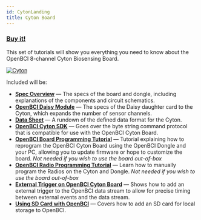 ```yaml
---
id: CytonLanding
title: Cyton Board
---
```


### [Buy it!](https://shop.openbci.com/collections/frontpage/products/cyton-biosensing-board-8-channel?variant=38958638542)

This set of tutorials will show you everything you need to know about the OpenBCI 8-channel Cyton Biosensing Board.

<a href="https://imgbb.com/"><img src="https://i.ibb.co/cNj9pyf/Cyton.jpg" alt="Cyton" border="0" /></a>

Included will be:

* [**Spec Overview**](02Cyton/02-Cyton.md) — The specs of the board and dongle, including explanations of the components and circuit schematics.
* [**OpenBCI Daisy Module**](02Cyton/02-Cyton.md#openbci-daisy-module) — The specs of the Daisy daughter card to the Cyton, which expands the number of sensor channels.
* [**Data Sheet**](02Cyton/03-Cyton_Data_Format.md) — A rundown of the defined data format for the Cyton.
* [**OpenBCI Cyton SDK**](02Cyton/04-OpenBCI_Cyton_SDK.md) — Goes over the byte string command protocol that is compatible for use with the OpenBCI Cyton Board.
* [**OpenBCI Board Programming Tutorial**](02Cyton/05-Cyton_Board_Programming_Tutorial.md) — Tutorial explaining how to reprogram the OpenBCI Cyton Board using the OpenBCI Dongle and your PC, allowing you to update firmware or hope to customize the board. *Not needed if you wish to use the board out-of-box*
* [**OpenBCI Radio Programming Tutorial**](02Cyton/06-Cyton_Radios_Programming_Tutorial.md) — Learn how to manually program the Radios on the Cyton and Dongle. *Not needed if you wish to use the board out-of-box*
* [**External Trigger on OpenBCI Cyton Board**](02Cyton/07-External_Trigger_Cyton_Example.md) — Shows how to add an external trigger to the OpenBCI data stream to allow for precise timing between external events and the data stream.
* [**Using SD Card with OpenBCI**](02Cyton/09-Using_SD_Card_with_OpenBCI.md) — Covers how to add an SD card for local storage to OpenBCI.
